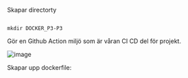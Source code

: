 Skapar directorty

```

mkdir DOCKER_P3-P3

```

Gör en Github Action miljö som är våran CI CD del för projekt.

![image](https://user-images.githubusercontent.com/42642927/140624016-9df9487f-7cc7-4cb9-a966-3bd1027ecaff.png)






Skapar upp dockerfile:

```



```



```



```
